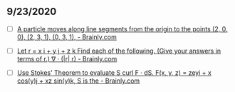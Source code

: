## 9/23/2020

- [ ] [A particle moves along line segments from the origin to the points (2, 0, 0), (2, 3, 1), (0, 3, 1), - Brainly.com](https://brainly.com/question/16790308)

- [ ] [Let r = x i + y j + z k Find each of the following. (Give your answers in terms of r.) ∇ · (|r| r) - Brainly.com](https://brainly.com/question/2515141)

- [ ] [Use Stokes' Theorem to evaluate S curl F · dS. F(x, y, z) = zeyi + x cos(y)j + xz sin(y)k, S is the - Brainly.com](https://brainly.com/question/17113803)
